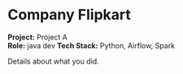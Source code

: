 # Company Flipkart
**Project:** Project A  
**Role:** java dev
**Tech Stack:** Python, Airflow, Spark  

Details about what you did.

